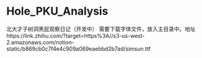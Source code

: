 # Hole_PKU_Analysis
北大才子树洞黑屁观察日记（开发中）
需要下载字体文件，放入主目录中。地址https://link.zhihu.com/?target=https%3A//s3-us-west-2.amazonaws.com/notion-static/b869cb0c7f4e4c909a069eaebbd2b7ad/simsun.ttf
